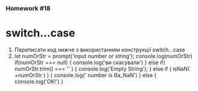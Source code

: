 ### Homework #18
# switch...case
1. Переписати код нижче з використанням конструкції switch…case
2. let numOrStr = prompt('input number or string');
   console.log(numOrStr)
if(numOrStr === null) {
console.log('ви скасували')
} else if( numOrStr.trim() === '' ) {
console.log('Empty String');
} else if ( isNaN( +numOrStr ) ) {
console.log(' number is Ba_NaN')
} else {
console.log('OK!')
}
